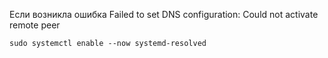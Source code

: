 Если возникла ошибка Failed to set DNS configuration: Could not activate remote peer
```text
sudo systemctl enable --now systemd-resolved
```
